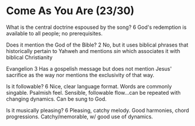 # Come As You Are (23/30)

What is the central doctrine espoused by the song? 6
  God's redemption is available to all people; no prerequisites.


Does it mention the God of the Bible? 2
  No, but it uses biblical phrases that historically pertain to Yahweh and mentions _sin_ which associates it with biblical Christianity


Evangelion 3
  Has a gospelish message but does not mention Jesus' sacrifice as the way nor mentions the exclusivity of that way.


Is it followable? 6
  Nice, clear language format.  Words are commonly singable.  Psalmish feel.  Sensible, followable flow...can be repeated with changing dynamics.  Can be sung to God.


Is it musically pleasing? 6
  Pleasing, catchy melody.  Good harmonies, chord progressions.  Catchy/memorable, w/ good use of dynamics.

